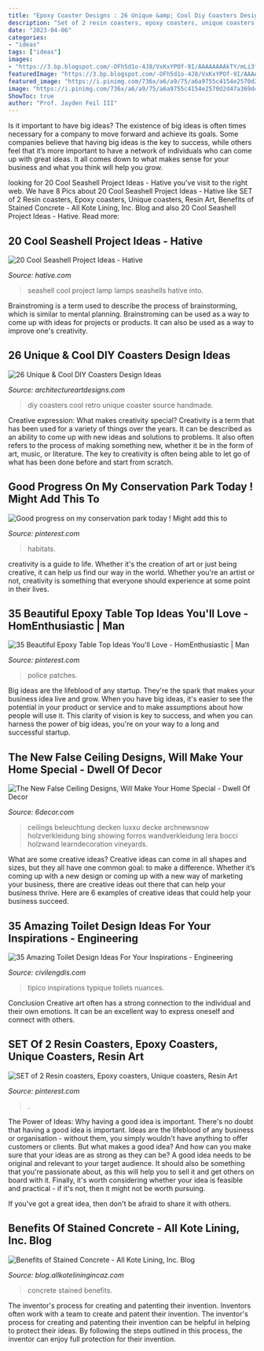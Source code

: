 ```yaml
---
title: "Epoxy Coaster Designs : 26 Unique &amp; Cool Diy Coasters Design Ideas"
description: "Set of 2 resin coasters, epoxy coasters, unique coasters, resin art"
date: "2023-04-06"
categories:
- "ideas"
tags: ["ideas"]
images:
- "https://3.bp.blogspot.com/-OFh5d1o-4J8/VxKxYPOf-9I/AAAAAAAAkTY/mLi3f2kdWvcnpSKWgDFWu7dPDZ8rpPayQCLcB/s1600/445.jpg"
featuredImage: "https://3.bp.blogspot.com/-OFh5d1o-4J8/VxKxYPOf-9I/AAAAAAAAkTY/mLi3f2kdWvcnpSKWgDFWu7dPDZ8rpPayQCLcB/s1600/445.jpg"
featured_image: "https://i.pinimg.com/736x/a6/a9/75/a6a9755c4154e2570d2d47a369d41a2e.jpg"
image: "https://i.pinimg.com/736x/a6/a9/75/a6a9755c4154e2570d2d47a369d41a2e.jpg"
ShowToc: true
author: "Prof. Jayden Feil III"
---
```



Is it important to have big ideas?
The existence of big ideas is often times necessary for a company to move forward and achieve its goals. Some companies believe that having big ideas is the key to success, while others feel that it’s more important to have a network of individuals who can come up with great ideas. It all comes down to what makes sense for your business and what you think will help you grow.

	

		
looking for 20 Cool Seashell Project Ideas - Hative you've visit to the right web. We have 8 Pics about 20 Cool Seashell Project Ideas - Hative like SET of 2 Resin coasters, Epoxy coasters, Unique coasters, Resin Art, Benefits of Stained Concrete - All Kote Lining, Inc. Blog and also 20 Cool Seashell Project Ideas - Hative. Read more:
		
    
## 20 Cool Seashell Project Ideas - Hative

<img loading=lazy src="https://hative.com/wp-content/uploads/2014/12/seashell-project-ideas/13-seashell-lamp.jpg" onerror="this.onerror=null;this.src='https://tse2.mm.bing.net/th?id=OIP.qCJraIMZYB5f4uhH387v3AHaLd&amp;pid=15.1';" alt="20 Cool Seashell Project Ideas - Hative">

_Source: hative.com_

>seashell cool project lamp lamps seashells hative into. 

	

Brainstroming is a term used to describe the process of brainstorming, which is similar to mental planning. Brainstroming can be used as a way to come up with ideas for projects or products. It can also be used as a way to improve one's creativity.

    
## 26 Unique &amp; Cool DIY Coasters Design Ideas

<img loading=lazy src="https://www.architectureartdesigns.com/wp-content/uploads/2014/02/48-630x840.jpg" onerror="this.onerror=null;this.src='https://tse4.mm.bing.net/th?id=OIP.on995eBjZg9AScCSrRUGlwHaJ4&amp;pid=15.1';" alt="26 Unique &amp; Cool DIY Coasters Design Ideas">

_Source: architectureartdesigns.com_

>diy coasters cool retro unique coaster source handmade. 

	

Creative expression: What makes creativity special?
Creativity is a term that has been used for a variety of things over the years. It can be described as an ability to come up with new ideas and solutions to problems. It also often refers to the process of making something new, whether it be in the form of art, music, or literature. The key to creativity is often being able to let go of what has been done before and start from scratch.

    
## Good Progress On My Conservation Park Today ! Might Add This To

<img loading=lazy src="https://i.pinimg.com/736x/52/79/81/527981e7e584ae00e73f661472cde82d.jpg" onerror="this.onerror=null;this.src='https://tse4.mm.bing.net/th?id=OIP.cyDSMuPZirGzTNQQIPaDigHaFj&amp;pid=15.1';" alt="Good progress on my conservation park today ! Might add this to">

_Source: pinterest.com_

>habitats. 

	

creativity is a guide to life. Whether it's the creation of art or just being creative, it can help us find our way in the world. Whether you're an artist or not, creativity is something that everyone should experience at some point in their lives.

    
## 35 Beautiful Epoxy Table Top Ideas You&#039;ll Love - HomEnthusiastic | Man

<img loading=lazy src="https://i.pinimg.com/736x/bf/60/a6/bf60a6f45ff99a1a9f923c1caa16d3ef.jpg" onerror="this.onerror=null;this.src='https://tse1.mm.bing.net/th?id=OIP.Syf635LiY52YuHsmh4rO4gHaJ3&amp;pid=15.1';" alt="35 Beautiful Epoxy Table Top Ideas You&#039;ll Love - HomEnthusiastic | Man">

_Source: pinterest.com_

>police patches. 

	

Big ideas are the lifeblood of any startup. They're the spark that makes your business idea live and grow. When you have big ideas, it's easier to see the potential in your product or service and to make assumptions about how people will use it. This clarity of vision is key to success, and when you can harness the power of big ideas, you're on your way to a long and successful startup.

    
## The New False Ceiling Designs, Will Make Your Home Special - Dwell Of Decor

<img loading=lazy src="https://3.bp.blogspot.com/-OFh5d1o-4J8/VxKxYPOf-9I/AAAAAAAAkTY/mLi3f2kdWvcnpSKWgDFWu7dPDZ8rpPayQCLcB/s1600/445.jpg" onerror="this.onerror=null;this.src='https://tse2.mm.bing.net/th?id=OIP.hEefahBFjXV7yUSjoN9pvgAAAA&amp;pid=15.1';" alt="The New False Ceiling Designs, Will Make Your Home Special - Dwell Of Decor">

_Source: 6decor.com_

>ceilings beleuchtung decken luxxu decke archnewsnow holzverkleidung bing showing forros wandverkleidung lera bocci holzwand learndecoration vineyards. 

	

What are some creative ideas?
Creative ideas can come in all shapes and sizes, but they all have one common goal: to make a difference. Whether it’s coming up with a new design or coming up with a new way of marketing your business, there are creative ideas out there that can help your business thrive. Here are 6 examples of creative ideas that could help your business succeed.

    
## 35 Amazing Toilet Design Ideas For Your Inspirations - Engineering

<img loading=lazy src="https://civilengdis.com/wp-content/uploads/2020/12/dizajn-proekt-4-komnatnoj-kvartiry27.jpg" onerror="this.onerror=null;this.src='https://tse3.mm.bing.net/th?id=OIP.KzcuYNOoDB1Vp1xHggzUVQHaLH&amp;pid=15.1';" alt="35 Amazing Toilet Design Ideas For Your Inspirations - Engineering">

_Source: civilengdis.com_

>tipico inspirations typique toilets nuances. 

	

Conclusion
Creative art often has a strong connection to the individual and their own emotions. It can be an excellent way to express oneself and connect with others.

    
## SET Of 2 Resin Coasters, Epoxy Coasters, Unique Coasters, Resin Art

<img loading=lazy src="https://i.pinimg.com/736x/a6/a9/75/a6a9755c4154e2570d2d47a369d41a2e.jpg" onerror="this.onerror=null;this.src='https://tse3.mm.bing.net/th?id=OIP.xQvACUSfwvxbMjC_SWl1kQHaJ3&amp;pid=15.1';" alt="SET of 2 Resin coasters, Epoxy coasters, Unique coasters, Resin Art">

_Source: pinterest.com_

>. 

	

The Power of Ideas: Why having a good idea is important.
There's no doubt that having a good idea is important. Ideas are the lifeblood of any business or organisation - without them, you simply wouldn't have anything to offer customers or clients. But what makes a good idea? And how can you make sure that your ideas are as strong as they can be?
A good idea needs to be original and relevant to your target audience. It should also be something that you're passionate about, as this will help you to sell it and get others on board with it. Finally, it's worth considering whether your idea is feasible and practical - if it's not, then it might not be worth pursuing.

If you've got a great idea, then don't be afraid to share it with others.

    
## Benefits Of Stained Concrete - All Kote Lining, Inc. Blog

<img loading=lazy src="https://blog.allkoteliningincaz.com/wp-content/uploads/2016/01/stained-concrete.jpg" onerror="this.onerror=null;this.src='https://tse2.mm.bing.net/th?id=OIP.A0_MMe0rDh2f8rKD1k5qvgHaFj&amp;pid=15.1';" alt="Benefits of Stained Concrete - All Kote Lining, Inc. Blog">

_Source: blog.allkoteliningincaz.com_

>concrete stained benefits. 

	

The inventor's process for creating and patenting their invention.
Inventors often work with a team to create and patent their invention. The inventor's process for creating and patenting their invention can be helpful in helping to protect their ideas. By following the steps outlined in this process, the inventor can enjoy full protection for their invention.

